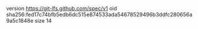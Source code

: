 version https://git-lfs.github.com/spec/v1
oid sha256:fed17c74bfb5edb6dc515e874533ada54678529496b3ddfc280656a9a5c1848e
size 14
